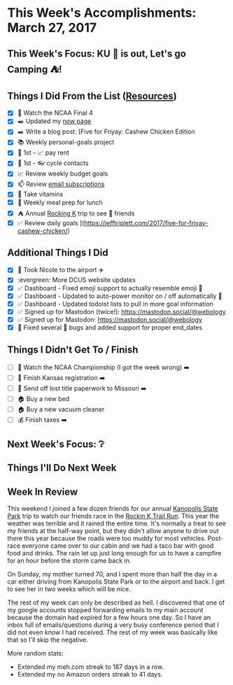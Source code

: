 # This Week's Accomplishments: March 27, 2017

## This Week's Focus: KU :basketball: is out, Let's go Camping :tent:!

## Things I Did From the List ([Resources](resources.md))

- [x] :basketball: Watch the NCAA Final 4
- [x] :black_nib: Updated my [now page](http://jefftriplett.com/now/)
- [x] :black_nib: Write a blog post: [Five for Friyay: Cashew Chicken Edition
- [x] :books: Weekly personal-goals project
- [x] :calendar: 1st - :chart_with_upwards_trend: pay rent
- [x] :calendar: 1st - :eyeglasses: cycle contacts
- [x] :chart_with_upwards_trend: Review weekly budget goals
- [x] :mailbox: Review [email subscriptions](https://unroll.me/)
- [x] :muscle: Take vitamins
- [x] :stew: Weekly meal prep for lunch
- [x] :tent: Annual [Rocking K](https://ultrasignup.com/register.aspx?did=41865) trip to see :running: friends
- [x] :white_check_mark: Review daily goals
](https://jefftriplett.com/2017/five-for-friyay-cashew-chicken/)

## Additional Things I Did

- [x] :car: Took Nicole to the airport :airplane:
- [x] :evergreen: More DCUS website updates
- [x] :white_check_mark: Dashboard - Fixed emoji support to actually resemble emoji :tada:
- [x] :white_check_mark: Dashboard - Updated to auto-power monitor on / off automatically :tophat:
- [x] :white_check_mark: Dashboard - Updated todoist lists to pull in more goal information
- [x] :white_check_mark: Signed up for Mastodon (twice!): https://mastodon.social/@webology
- [x] :white_check_mark: Signed up for Mastodon: https://mastodon.social/@webology
- [x] :wrench: Fixed several :calendar: bugs and added support for proper end_dates

## Things I Didn't Get To / Finish

- [ ] :basketball: Watch the NCAA Championship (I got the week wrong) :arrow_right:
- [ ] :car: Finish Kansas registration :arrow_right:
- [ ] :car: Send off lost title paperwork to Missouri :arrow_right:
- [ ] :house: Buy a new bed
- [ ] :house: Buy a new vacuum cleaner
- [ ] :moneybag: Finish taxes :arrow_right:

## Next Week's Focus: :grey_question:

## Things I'll Do Next Week

## Week In Review

This weekend I joined a few dozen friends for our annual [Kanopolis State Park](http://ksoutdoors.com/State-Parks/Locations/Kanopolis) trip to watch our friends race in the [Rockin K Trail Run](http://www.ksultrarunners.org/rkinfo.html). This year the weather was terrible and it rained the entire time. It's normally a treat to see my friends at the half-way point, but they didn't allow anyone to drive out there this year because the roads were too muddy for most vehicles. Post-race everyone came over to our cabin and we had a taco bar with good food and drinks. The rain let up just long enough for us to have a campfire for an hour before the storm came back in.

On Sunday, my mother turned 70, and I spent more than half the day in a car either driving from Kanopolis State Park or to the airport and back. I get to see her in two weeks which will be nice.

The rest of my week can only be described as hell. I discovered that one of my google accounts stopped forwarding emails to my main account because the domain had expired for a few hours one day. So I have an inbox full of emails/questions during a very busy conference period that I did not even know I had received. The rest of my week was basically like that so I'll skip the negative.

More random stats:

- Extended my meh.com streak to 187 days in a row.
- Extended my no Amazon orders streak to 41 days.
